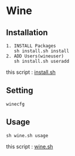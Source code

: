 # Wine

## Installation

    1. INSTALL Packages
       sh install.sh install
    2. ADD Users(wineuser)
       sh install.sh useradd

this script : [install.sh](https://github.com/ghsable/dotfiles/blob/master/bin/wine/install.sh)

## Setting

    winecfg

## Usage

    sh wine.sh usage

this script : [wine.sh](https://github.com/ghsable/dotfiles/blob/master/bin/wine/wine.sh)
